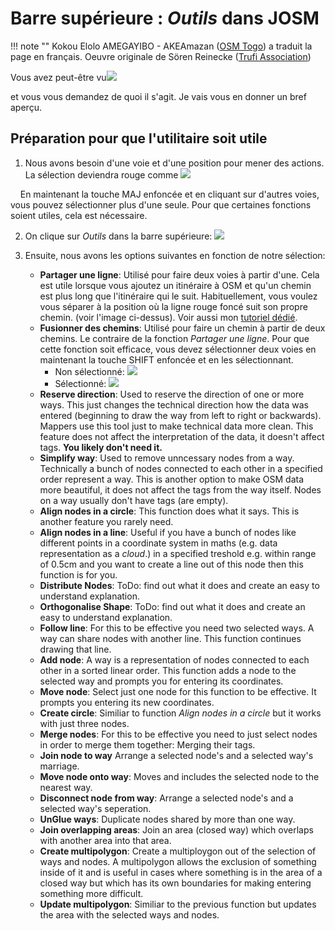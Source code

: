 # Barre supérieure : _Outils_ dans JOSM

!!! note ""
	Kokou Elolo AMEGAYIBO - AKEAmazan ([OSM Togo](https://openstreetmap.tg/)) a traduit la page en français. Oeuvre originale de Sören Reinecke ([Trufi Association](https://trufi-association.org))

Vous avez peut-être vu![](josm-topbar-tools.png)

et vous vous demandez de quoi il s'agit. Je vais vous en donner un bref aperçu.

## Préparation pour que l'utilitaire soit utile

1. Nous avons besoin d'une voie et d'une position pour mener des actions. La sélection deviendra rouge comme ![](josm-editor-selectway.png)

    En maintenant la touche MAJ enfoncée et en cliquant sur d'autres voies, vous pouvez sélectionner plus d'une seule. Pour que certaines fonctions soient utiles, cela est nécessaire.

2. On clique sur _Outils_ dans la barre supérieure: ![](josm-topbar-tools.png)

3. Ensuite, nous avons les options suivantes en fonction de notre sélection:
   
   - **Partager une ligne**: Utilisé pour faire deux voies à partir d'une. Cela est utile lorsque vous ajoutez un itinéraire à OSM et qu'un chemin est plus long que l'itinéraire qui le suit. Habituellement, vous voulez vous séparer à la position où la ligne rouge foncé suit son propre chemin. (voir l'image ci-dessus). Voir aussi mon [tutoriel dédié](../split-ways/index.md).
   - **Fusionner des chemins**: Utilisé pour faire un chemin à partir de deux chemins. Le contraire de la fonction _Partager une ligne_. Pour que cette fonction soit efficace, vous devez sélectionner deux voies en maintenant la touche SHIFT enfoncée et en les sélectionnant.
     - Non sélectionné: ![](josm-editor-twoways.png)
     - Sélectionné: ![](josm-editor-twowaysselected.png)
   - **Reserve direction**: Used to reserve the direction of one or more ways. This just changes the technical direction how the data was entered (beginning to draw the way from left to right or backwards). Mappers use this tool just to make technical data more clean. This feature does not affect the interpretation of the data, it doesn't affect tags. **You likely don't need it.**
   - **Simplify way**: Used to remove unncessary nodes from a way. Technically a bunch of nodes connected to each other in a specified order represent a way. This is another option to make OSM data more beautiful, it does not affect the tags from the way itself. Nodes on a way usually don't have tags (are empty).
   - **Align nodes in a circle**: This function does what it says. This is another feature you rarely need.
   - **Align nodes in a line**: Useful if you have a bunch of nodes like different points in a coordinate system in maths (e.g. data representation as a _cloud_.) in a specified treshold e.g. within range of 0.5cm and you want to create a line out of this node then this function is for you.
   - **Distribute Nodes**: ToDo: find out what it does and create an easy to understand explanation.
   - **Orthogonalise Shape**: ToDo: find out what it does and create an easy to understand explanation.
   - **Follow line**: For this to be effective you need two selected ways. A way can share nodes with another line. This function continues drawing that line.
   - **Add node**: A way is a representation of nodes connected to each other in a sorted linear order. This function adds a node to the selected way and prompts you for entering its coordinates.
   - **Move node**: Select just one node for this function to be effective. It prompts you entering its new coordinates.
   - **Create circle**: Similiar to function _Align nodes in a circle_ but it works with just three nodes.
   - **Merge nodes**: For this to be effective you need to just select nodes in order to merge them together: Merging their tags.
   - **Join node to way** Arrange a selected node's and a selected way's marriage.
   - **Move node onto way**: Moves and includes the selected node to the nearest way.
   - **Disconnect node from way**: Arrange a selected node's and a selected way's seperation.
   - **UnGlue ways**: Duplicate nodes shared by more than one way.
   - **Join overlapping areas**: Join an area (closed way) which overlaps with another area into that area.
   - **Create multipolygon**: Create a multiploygon out of the selection of ways and nodes. A multipolygon allows the exclusion of something inside of it and is useful in cases where something is in the area of a closed way but which has its own boundaries for making entering something more difficult.
   - **Update multipolygon**: Similiar to the previous function but updates the area with the selected ways and nodes.
